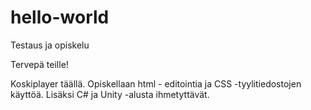 # hello-world
Testaus ja opiskelu

Tervepä teille!

Koskiplayer täällä. Opiskellaan html - editointia ja CSS -tyylitiedostojen käyttöä. 
Lisäksi C# ja Unity -alusta ihmetyttävät.
